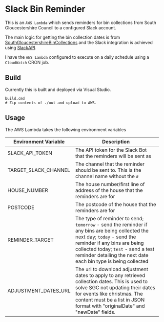 # Slack Bin Reminder
This is an `AWS Lambda` which sends reminders for bin collections from South Gloucestershire Council to a configured Slack account.

The main logic for getting the bin collection dates is from [SouthGloucestershireBinCollections](https://github.com/BottlecapDave/SGC-Bin-Collection) and the Slack integration is achieved using [SlackAPI](https://github.com/Inumedia/SlackAPI).

I have the `AWS Lambda` configured to execute on a daily schedule using a `CloudWatch` CRON job.

## Build

Currently this is built and deployed via Visual Studio.

```
build.cmd
# Zip contents of ./out and upload to AWS.
```

## Usage

The AWS Lambda takes the following environment variables

| Environment Variable  | Description |
|-----------------------|-------------|
| SLACK_API_TOKEN       | The API token for the Slack Bot that the reminders will be sent as |
| TARGET_SLACK_CHANNEL  | The channel that the reminder should be sent to. This is the channel name without the `#` |
| HOUSE_NUMBER          | The house number/first line of address of the house that the reminders are for |
| POSTCODE              | The postcode of the house that the reminders are for |
| REMINDER_TARGET       | The type of reminder to send; `tomorrow` - send the reminder if any bins are being collected the next day; `today` - send the reminder if any bins are being collected today; `test` - send a test reminder detailing the next date each bin type is being collected | 
| ADJUSTMENT_DATES_URL  | The url to download adjustment dates to apply to any retrieved collection dates. This is used to solve SGC not updating their dates for events like christmas. The content must be a list in JSON format with "originalDate" and "newDate" fields. |